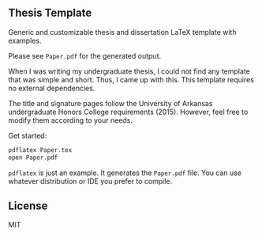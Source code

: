 ## Thesis Template

Generic and customizable thesis and dissertation LaTeX template with
examples.

Please see `Paper.pdf` for the generated output.

When I was writing my undergraduate thesis, I could not find any
template that was simple and short. Thus, I came up with this. 
This template requires no external dependencies.

The title and signature pages follow the University of Arkansas
undergraduate Honors College requirements (2015). 
However, feel free to modify them according to your needs.

Get started:

```bash
pdflatex Paper.tex
open Paper.pdf
```

`pdflatex` is just an example.
It generates the `Paper.pdf` file.
You can use whatever distribution or IDE you prefer to compile.


## License
MIT
